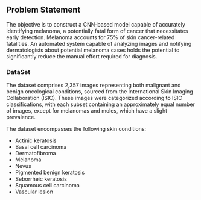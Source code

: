 ## Problem Statement
The objective is to construct a CNN-based model capable of accurately identifying melanoma, a potentially fatal form of cancer that necessitates early detection. Melanoma accounts for 75% of skin cancer-related fatalities. An automated system capable of analyzing images and notifying dermatologists about potential melanoma cases holds the potential to significantly reduce the manual effort required for diagnosis. 

### DataSet
The dataset comprises 2,357 images representing both malignant and benign oncological conditions, sourced from the International Skin Imaging Collaboration (ISIC). These images were categorized according to ISIC classifications, with each subset containing an approximately equal number of images, except for melanomas and moles, which have a slight prevalence.

The dataset encompasses the following skin conditions:

* Actinic keratosis
* Basal cell carcinoma
* Dermatofibroma
* Melanoma
* Nevus
* Pigmented benign keratosis
* Seborrheic keratosis
* Squamous cell carcinoma
* Vascular lesion

